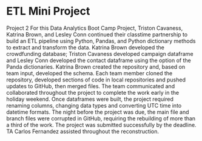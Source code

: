 # ETL Mini Project
Project 2
For this Data Analytics Boot Camp Project, Triston Cavaness, Katrina Brown, and Lesley Conn continued their classtime partnership to build an ETL pipeline using Python, Pandas, and Python dictionary methods to extract and transform the data.
Katrina Brown developed the crowdfunding database; Triston Cavaness developed campaign dataframe and Lesley Conn developed the contact dataframe using the option of the Panda dictionaries. Katrina Brown created the repository and, based on team input, developed the schema.
Each team member cloned the repository, developed sections of code in local repositories and pushed updates to GitHub, then merged files. The team communicated and collaborated throughout the project to complete the work early in the holiday weekend. 
Once dataframes were built, the project required renaming columns, changing data types and converting UTC time into datetime formats.
The night before the project was due, the main file and branch files were corrupted in GitHub, requiring the rebuilding of more than a third of the work.
The project was submitted successfully by the deadline. TA Carlos Fernandez assisted throughout the reconstruction.
